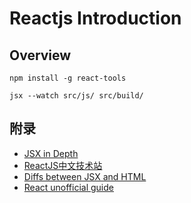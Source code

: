 # Reactjs Introduction


## Overview

```
npm install -g react-tools
```

```
jsx --watch src/js/ src/build/
```

## 附录
- [JSX in Depth](https://facebook.github.io/react/docs/jsx-in-depth.html)
- [ReactJS中文技术站](http://www.reactjs-china.com/)
- [Diffs between JSX and HTML](https://facebook.github.io/react/docs/jsx-gotchas.html)
- [React unofficial guide](http://ricostacruz.com/cheatsheets/react.html)